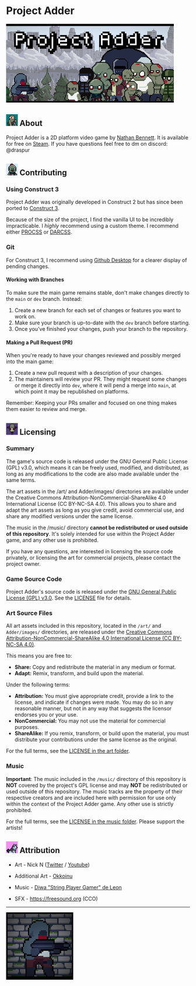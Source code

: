 # Project Adder
![Project Adder Header](/_PICS/HeaderCap.png)

## ![Icon Zealot](/_PICS/Icon_Zealot.png) About

Project Adder is a 2D platform video game by [Nathan Bennett](https://nlb.dev). It is available for free on [Steam](https://store.steampowered.com/app/2598410/Project_Adder/). If you have questions feel free to dm on discord: @draspur 

## ![Icon Bombboy](/_PICS/Icon_Bombboy.png) Contributing

### Using Construct 3 
Project Adder was originally developed in Construct 2 but has since been ported to [Construct 3](https://www.construct.net/en).

Because of the size of the project, I find the vanilla UI to be incredibly impracticable. I *highly* recommend using a custom theme. I recommend either [PROCSS](https://mitsuhashish.itch.io/procss) or [DARCSS](https://mitsuhashish.itch.io/darcss).

### Git 
For Construct 3, I recommend using [Github Desktop](https://desktop.github.com/) for a clearer display of pending changes.

#### Working with Branches
To make sure the main game remains stable, don't make changes directly to the `main` or `dev` branch. Instead:

1. Create a new branch for each set of changes or features you want to work on.
2. Make sure your branch is up-to-date with the `dev` branch before starting.
3. Once you've finished your changes, push your branch to the repository.

#### Making a Pull Request (PR)
When you're ready to have your changes reviewed and possibly merged into the main game:

1. Create a new pull request with a description of your changes.
2. The maintainers  will review your PR. They might request some changes or merge it directly into `dev`, where it will pend a merge into `main`, at which point it may be republished on platforms.

Remember: Keeping your PRs smaller and focused on one thing makes them easier to review and merge.

## ![Icon Dummy](/_PICS/Icon_Dummy.png) Licensing

### Summary    
The game's source code is released under the GNU General Public License (GPL) v3.0, which means it can be freely used, modified, and distributed, as long as any modifications to the code are also made available under the same terms.

The art assets in the /art/ and Adder/images/ directories are available under the Creative Commons Attribution-NonCommercial-ShareAlike 4.0 International License (CC BY-NC-SA 4.0). This allows you to share and adapt the art assets as long as you give credit, avoid commercial use, and share any modified versions under the same license.

The music in the /music/ directory **cannot be redistributed or used outside of this repository**. It's solely intended for use within the Project Adder game, and any other use is prohibited.

If you have any questions, are interested in licensing the source code privately, or licensing the art for commercial projects, please contact the project owner.
### Game Source Code
Project Adder's source code is released under the [GNU General Public License (GPL) v3.0](https://www.gnu.org/licenses/gpl-3.0.en.html). See the [LICENSE](LICENSE) file for details.

### Art Source Files

All art assets included in this repository, located in the `/art/` and `Adder/images/` directories, are released under the [Creative Commons Attribution-NonCommercial-ShareAlike 4.0 International License (CC BY-NC-SA 4.0)](https://creativecommons.org/licenses/by-nc-sa/4.0/).

This means you are free to:

- **Share:** Copy and redistribute the material in any medium or format.
- **Adapt:** Remix, transform, and build upon the material.

Under the following terms:

- **Attribution:** You must give appropriate credit, provide a link to the license, and indicate if changes were made. You may do so in any reasonable manner, but not in any way that suggests the licensor endorses you or your use.
- **NonCommercial:** You may not use the material for commercial purposes.
- **ShareAlike:** If you remix, transform, or build upon the material, you must distribute your contributions under the same license as the original.

For the full terms, see the [LICENSE in the art folder](Adder/images/LICENSE).


### Music

**Important**: The music included in the `/music/` directory of this repository is **NOT** covered by the project's GPL license and may **NOT** be redistributed or used outside of this repository. The music tracks are the property of their respective creators and are included here with permission for use only within the context of the Project Adder game. Any other use is strictly prohibited.

For the full terms, see the [LICENSE in the music folder](Adder/armusic/LICENSE). Please support the artists!


## ![Icon Dog](/_PICS/Icon_Dog.png) Attribution

- Art - Nick N ([Twitter](https://twitter.com/Nootall_) / [Youtube](https://www.youtube.com/@nootall))

- Additional Art - [Okkoinu](https://okkoinu.com/)

- Music - [Diwa "String Player Gamer" de Leon](https://www.youtube.com/@StringPlayerGamerOfficial)

- SFX - https://freesound.org (CCO)

---

![Icon Big](_PICS/CommunityIcon.png)
